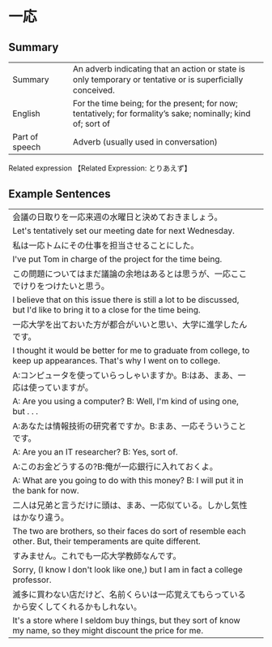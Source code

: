 # 一応

## Summary

<table><tr>   <td>Summary<td>   <td>An adverb indicating that an action or state is only temporary or tentative or is superﬁcially conceived.</td><tr><tr>   <td>English<td>   <td>For the time being; for the present; for now; tentatively; for formality’s sake; nominally; kind of; sort of</td><tr><tr>   <td>Part of speech<td>   <td>Adverb (usually used in conversation)</td><tr></table><tr>   <td>Related expression<td>   <td>【Related Expression: とりあえず】</td><tr></table></table>

## Example Sentences

<table><tr><td>会議の日取りを一応来週の水曜日と決めておきましょう。<td><tr><tr><td>Let's tentatively set our meeting date for next Wednesday.<td><tr><tr><td>私は一応トムにその仕事を担当させることにした。<td><tr><tr><td>I've put Tom in charge of the project for the time being.<td><tr><tr><td>この問題についてはまだ議論の余地はあるとは思うが、一応ここでけりをつけたいと思う。<td><tr><tr><td>I believe that on this issue there is still a lot to be discussed, but I'd like to bring it to a close for the time being.<td><tr><tr><td>一応大学を出ておいた方が都合がいいと思い、大学に進学したんです。<td><tr><tr><td>I thought it would be better for me to graduate from college, to keep up appearances. That's why I went on to college.<td><tr><tr><td>A:コンピュータを使っていらっしゃいますか。B:はあ、まあ、一応は使っていますが。<td><tr><tr><td>A: Are you using a computer?  B: Well, I'm kind of using one, but . . .<td><tr><tr><td>A:あなたは情報技術の研究者ですか。B:まあ、一応そういうことです。<td><tr><tr><td>A: Are you an IT researcher?   B: Yes, sort of.<td><tr><tr><td>A:このお金どうするの?B:俺が一応銀行に入れておくよ。<td><tr><tr><td>A: What are you going to do with this money?  B: I will put it in the bank for now.<td><tr><tr><td>二人は兄弟と言うだけに頭は、まあ、一応似ている。しかし気性はかなり違う。<td><tr><tr><td>The two are brothers, so their faces do sort of resemble each other. But, their temperaments are quite different.<td><tr><tr><td>すみません。これでも一応大学教師なんです。<td><tr><tr><td>Sorry, (I know I don't look like one,) but I am in fact a college professor.<td><tr><tr><td>滅多に買わない店だけど、名前くらいは一応覚えてもらっているから安くしてくれるかもしれない。<td><tr><tr><td>It's a store where I seldom buy things, but they sort of know my name, so they might discount the price for me.<td><tr></table>

